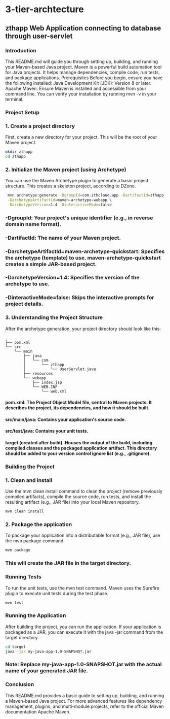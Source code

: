 # 3-tier-archtecture

## zthapp Web Application connecting to database through user-servlet

### Introduction

This README.md will guide you through setting up, building, and running your Maven-based Java project. Maven is a powerful build automation tool for Java projects. It helps manage dependencies, compile code, run tests, and package applications.
Prerequisites
Before you begin, ensure you have the following installed:
Java Development Kit (JDK): Version 8 or later.
Apache Maven: Ensure Maven is installed and accessible from your command line. You can verify your installation by running mvn -v in your terminal.

### Project Setup

### 1. Create a project directory
First, create a new directory for your project. This will be the root of your Maven project.

```bash
mkdir zthapp
cd zthapp
```

### 2. Initialize the Maven project (using Archetype)
You can use the Maven Archetype plugin to generate a basic project structure. This creates a skeleton project, according to DZone.

```bash
 mvn archetype:generate -DgroupId=com.zthcloud.app -DartifactId=zthapp \
 -DarchetypeArtifactId=maven-archetype-webapp \
 -DarchetypeVersion=1.4 -DinteractiveMode=false
```

### -DgroupId: Your project's unique identifier (e.g., in reverse domain name format).
### -DartifactId: The name of your Maven project.
### -DarchetypeArtifactId=maven-archetype-quickstart: Specifies the archetype (template) to use. maven-archetype-quickstart creates a simple JAR-based project.
### -DarchetypeVersion=1.4: Specifies the version of the archetype to use.
### -DinteractiveMode=false: Skips the interactive prompts for project details.

### 3. Understanding the Project Structure
After the archetype generation, your project directory should look like this:

```
.
├── pom.xml
└── src
    └── main
        ├── java
        │   └── com
        │       └── zthapp
        │           └── UserServlet.java
        ├── resources
        └── webapp
            ├── index.jsp
            └── WEB-INF
                └── web.xml
```

#### pom.xml: The Project Object Model file, central to Maven projects. It describes the project, its dependencies, and how it should be built.
#### src/main/java: Contains your application's source code.
#### src/test/java: Contains your unit tests.
#### target (created after build) :Houses the output of the build, including compiled classes and the packaged application artifact. This directory should be added to your version control ignore list (e.g., .gitignore).   

### Building the Project

### 1. Clean and install
Use the mvn clean install command to clean the project (remove previously compiled artifacts), compile the source code, run tests, and install the resulting artifact (e.g., JAR file) into your local Maven repository.

```bash
mvn clean install
```

### 2. Package the application
To package your application into a distributable format (e.g., JAR file), use the mvn package command.

```bash
mvn package
```

### This will create the JAR file in the target directory.

### Running Tests
To run the unit tests, use the mvn test command. Maven uses the Surefire plugin to execute unit tests during the test phase.

```bash
mvn test
```

### Running the Application
After building the project, you can run the application. If your application is packaged as a JAR, you can execute it with the java -jar command from the target directory.

```bash
cd target
java -jar my-java-app-1.0-SNAPSHOT.jar
```


### Note: Replace my-java-app-1.0-SNAPSHOT.jar with the actual name of your generated JAR file.

### Conclusion
This README.md provides a basic guide to setting up, building, and running a Maven-based Java project. For more advanced features like dependency management, plugins, and multi-module projects, refer to the official Maven documentation Apache Maven.



